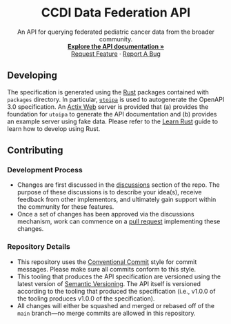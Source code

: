 <p align="center">
  <h1 align="center">
  CCDI Data Federation API
  </h1>
</p>

<p align="center">
    An API for querying federated pediatric cancer data from the broader community.
    <br />
    <a href="https://cbiit.github.io/ccdi-federation-api/"><strong>Explore the API documentation »</strong></a>
    <br />
    <a href="https://github.com/cbiit/ccdi-federation-api/issues/new?assignees=&labels=&template=feature_request.md&title=Descriptive%20Title&labels=enhancement">Request Feature</a>
    ·
    <a href="https://github.com/cbiit/ccdi-federation-api/issues/new?assignees=&labels=&template=bug_report.md&title=Descriptive%20Title&labels=bug">Report A Bug</a>
    <br />
  </p>
</p>

## Developing

The specification is generated using the [Rust] packages contained with
`packages` directory. In particular, [`utoipa`] is used to autogenerate the
OpenAPI 3.0 specification. An [Actix Web] server is provided that (a) provides
the foundation for `utoipa` to generate the API documentation and (b) provides
an example server using fake data. Please refer to the [Learn Rust] guide to
learn how to develop using Rust.

## Contributing

### Development Process

- Changes are first discussed in the
  [discussions](https://github.com/cbiit/ccdi-federation-api/discussions)
  section of the repo. The purpose of these discussions is to describe your
  idea(s), receive feedback from other implementors, and ultimately gain support
  within the community for these features.
- Once a set of changes has been approved via the discussions mechanism, work
  can commence on a [pull
  request](https://github.com/cbiit/ccdi-federation-api/discussions)
  implementing these changes.

### Repository Details

- This repository uses the [Conventional
  Commit](https://www.conventionalcommits.org/en/v1.0.0/) style for commit
  messages. Please make sure all commits conform to this style.
- This tooling that produces the API specification are versioned using the
  latest version of [Semantic Versioning](https://semver.org/). The API itself
  is versioned according to the tooling that produced the specification (i.e.,
  v1.0.0 of the tooling produces v1.0.0 of the specification).
- All changes will either be squashed and merged or rebased off of the `main`
  branch—no merge commits are allowed in this repository.

[Actix Web]: https://actix.rs/
[Learn Rust]: https://www.rust-lang.org/learn
[Rust]: https://www.rust-lang.org/
[`utoipa`]: https://github.com/juhaku/utoipa